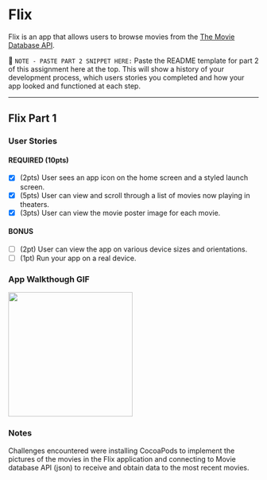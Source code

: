 
# Flix

Flix is an app that allows users to browse movies from the [The Movie Database API](https://www.themoviedb.org/documentation/api).

📝 `NOTE - PASTE PART 2 SNIPPET HERE:` Paste the README template for part 2 of this assignment here at the top. This will show a history of your development process, which users stories you completed and how your app looked and functioned at each step.

---

## Flix Part 1

### User Stories

#### REQUIRED (10pts)
- [x] (2pts) User sees an app icon on the home screen and a styled launch screen.
- [x] (5pts) User can view and scroll through a list of movies now playing in theaters.
- [x] (3pts) User can view the movie poster image for each movie.

#### BONUS
- [ ] (2pt) User can view the app on various device sizes and orientations.
- [ ] (1pt) Run your app on a real device.

### App Walkthough GIF
<img src="http://g.recordit.co/winRcj1PMh.gif" width=250><br>

### Notes
Challenges encountered were installing CocoaPods to implement the pictures of the movies in the Flix application and connecting to Movie database API (json) to receive and obtain data to the most recent movies.
